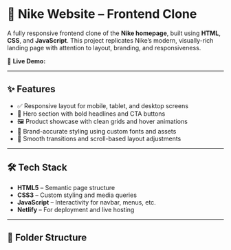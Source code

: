 # 👟 Nike Website – Frontend Clone

A fully responsive frontend clone of the **Nike homepage**, built using **HTML**, **CSS**, and **JavaScript**. This project replicates Nike’s modern, visually-rich landing page with attention to layout, branding, and responsiveness.

🔗 **Live Demo:** 

---

## ✨ Features

- ✅ Responsive layout for mobile, tablet, and desktop screens  
- 🎯 Hero section with bold headlines and CTA buttons  
- 🖼 Product showcase with clean grids and hover animations  
- 🎨 Brand-accurate styling using custom fonts and assets  
- 🔁 Smooth transitions and scroll-based layout adjustments  

---

## 🛠 Tech Stack

- **HTML5** – Semantic page structure  
- **CSS3** – Custom styling and media queries  
- **JavaScript** – Interactivity for navbar, menus, etc.  
- **Netlify** – For deployment and live hosting

---

## 📁 Folder Structure


